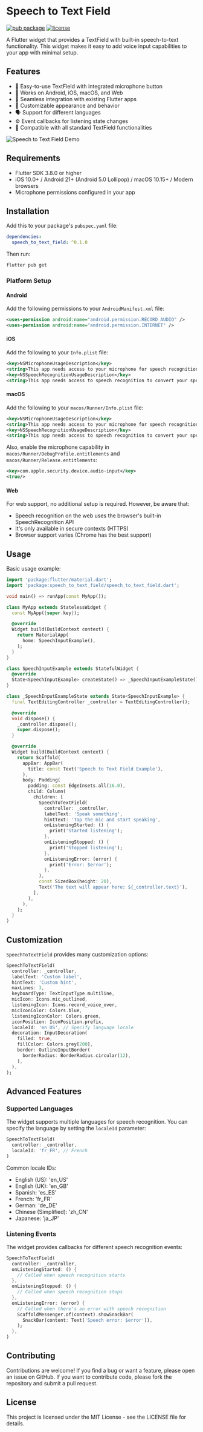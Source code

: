 # Speech to Text Field

[![pub package](https://img.shields.io/pub/v/speech_to_text_field.svg)](https://pub.dev/packages/speech_to_text_field)
[![license](https://img.shields.io/badge/license-MIT-blue.svg)](https://opensource.org/licenses/MIT)

A Flutter widget that provides a TextField with built-in speech-to-text functionality. This widget makes it easy to add voice input capabilities to your app with minimal setup.

## Features

- 🎤 Easy-to-use TextField with integrated microphone button
- 📱 Works on Android, iOS, macOS, and Web
- 🔄 Seamless integration with existing Flutter apps
- 🌈 Customizable appearance and behavior
- 🗣️ Support for different languages
- ⚙️ Event callbacks for listening state changes
- 📝 Compatible with all standard TextField functionalities

![Speech to Text Field Demo](https://via.placeholder.com/300x200.png?text=SpeechToTextField+Demo)

## Requirements

- Flutter SDK 3.8.0 or higher
- iOS 10.0+ / Android 21+ (Android 5.0 Lollipop) / macOS 10.15+ / Modern browsers
- Microphone permissions configured in your app

## Installation

Add this to your package's `pubspec.yaml` file:

```yaml
dependencies:
  speech_to_text_field: ^0.1.0
```

Then run:

```bash
flutter pub get
```

### Platform Setup

#### Android

Add the following permissions to your `AndroidManifest.xml` file:

```xml
<uses-permission android:name="android.permission.RECORD_AUDIO" />
<uses-permission android:name="android.permission.INTERNET" />
```

#### iOS

Add the following to your `Info.plist` file:

```xml
<key>NSMicrophoneUsageDescription</key>
<string>This app needs access to your microphone for speech recognition</string>
<key>NSSpeechRecognitionUsageDescription</key>
<string>This app needs access to speech recognition to convert your speech to text</string>
```

#### macOS

Add the following to your `macos/Runner/Info.plist` file:

```xml
<key>NSMicrophoneUsageDescription</key>
<string>This app needs access to your microphone for speech recognition</string>
<key>NSSpeechRecognitionUsageDescription</key>
<string>This app needs access to speech recognition to convert your speech to text</string>
```

Also, enable the microphone capability in `macos/Runner/DebugProfile.entitlements` and `macos/Runner/Release.entitlements`:

```xml
<key>com.apple.security.device.audio-input</key>
<true/>
```

#### Web

For web support, no additional setup is required. However, be aware that:
- Speech recognition on the web uses the browser's built-in SpeechRecognition API
- It's only available in secure contexts (HTTPS)
- Browser support varies (Chrome has the best support)

## Usage

Basic usage example:

```dart
import 'package:flutter/material.dart';
import 'package:speech_to_text_field/speech_to_text_field.dart';

void main() => runApp(const MyApp());

class MyApp extends StatelessWidget {
  const MyApp({super.key});

  @override
  Widget build(BuildContext context) {
    return MaterialApp(
      home: SpeechInputExample(),
    );
  }
}

class SpeechInputExample extends StatefulWidget {
  @override
  State<SpeechInputExample> createState() => _SpeechInputExampleState();
}

class _SpeechInputExampleState extends State<SpeechInputExample> {
  final TextEditingController _controller = TextEditingController();

  @override
  void dispose() {
    _controller.dispose();
    super.dispose();
  }

  @override
  Widget build(BuildContext context) {
    return Scaffold(
      appBar: AppBar(
        title: const Text('Speech to Text Field Example'),
      ),
      body: Padding(
        padding: const EdgeInsets.all(16.0),
        child: Column(
          children: [
            SpeechToTextField(
              controller: _controller,
              labelText: 'Speak something',
              hintText: 'Tap the mic and start speaking',
              onListeningStarted: () {
                print('Started listening');
              },
              onListeningStopped: () {
                print('Stopped listening');
              },
              onListeningError: (error) {
                print('Error: $error');
              },
            ),
            const SizedBox(height: 20),
            Text('The text will appear here: ${_controller.text}'),
          ],
        ),
      ),
    );
  }
}
```

## Customization

`SpeechToTextField` provides many customization options:

```dart
SpeechToTextField(
  controller: _controller,
  labelText: 'Custom label',
  hintText: 'Custom hint',
  maxLines: 3,
  keyboardType: TextInputType.multiline,
  micIcon: Icons.mic_outlined,
  listeningIcon: Icons.record_voice_over,
  micIconColor: Colors.blue,
  listeningIconColor: Colors.green,
  iconPosition: IconPosition.prefix,
  localeId: 'en_US', // Specify language locale
  decoration: InputDecoration(
    filled: true,
    fillColor: Colors.grey[200],
    border: OutlineInputBorder(
      borderRadius: BorderRadius.circular(12),
    ),
  ),
);
```

## Advanced Features

### Supported Languages

The widget supports multiple languages for speech recognition. You can specify the language by setting the `localeId` parameter:

```dart
SpeechToTextField(
  controller: _controller,
  localeId: 'fr_FR', // French
)
```

Common locale IDs:
- English (US): 'en_US'
- English (UK): 'en_GB'
- Spanish: 'es_ES'
- French: 'fr_FR'
- German: 'de_DE'
- Chinese (Simplified): 'zh_CN'
- Japanese: 'ja_JP'

### Listening Events

The widget provides callbacks for different speech recognition events:

```dart
SpeechToTextField(
  controller: _controller,
  onListeningStarted: () {
    // Called when speech recognition starts
  },
  onListeningStopped: () {
    // Called when speech recognition stops
  },
  onListeningError: (error) {
    // Called when there's an error with speech recognition
    ScaffoldMessenger.of(context).showSnackBar(
      SnackBar(content: Text('Speech error: $error')),
    );
  },
)
```

## Contributing

Contributions are welcome! If you find a bug or want a feature, please open an issue on GitHub. If you want to contribute code, please fork the repository and submit a pull request.

## License

This project is licensed under the MIT License - see the LICENSE file for details.

